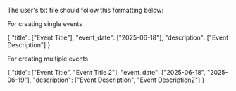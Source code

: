The user's txt file should follow this formatting below:

For creating single events

{
    "title": ["Event Title"],
    "event_date": ["2025-06-18"],
    "description": ["Event Description"]
}

For creating multiple events

{
    "title": ["Event Title", "Event Title 2"],
    "event_date": ["2025-06-18", "2025-06-19"],
    "description": ["Event Description", "Event Description2"]
}